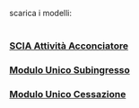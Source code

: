 scarica i modelli:
<br><br/>
### [SCIA Attività Acconciatore ][87ff4a7a]

  [87ff4a7a]: http://www.umbriageo.regione.umbria.it/AccessoUnico/modulistica/03.pdf "vai al modulo"

### [Modulo Unico Subingresso][7cf4384a]

  [7cf4384a]: http://www.umbriageo.regione.umbria.it/AccessoUnico/modulistica/23.pdf "vai al modulo"

### [Modulo Unico Cessazione  ][47441420]

  [47441420]: http://www.umbriageo.regione.umbria.it/AccessoUnico/modulistica/22.pdf "vai al modulo"
